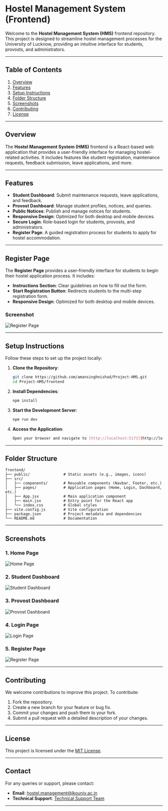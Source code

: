 # Hostel Management System (Frontend)

Welcome to the **Hostel Management System (HMS)** frontend repository. This project is designed to streamline hostel management processes for the University of Lucknow, providing an intuitive interface for students, provosts, and administrators.

---

## Table of Contents

1. [Overview](#overview)
2. [Features](#features)
3. [Setup Instructions](#setup-instructions)
4. [Folder Structure](#folder-structure)
5. [Screenshots](#screenshots)
6. [Contributing](#contributing)
7. [License](#license)

---

## Overview

The **Hostel Management System (HMS)** frontend is a React-based web application that provides a user-friendly interface for managing hostel-related activities. It includes features like student registration, maintenance requests, feedback submission, leave applications, and more.

---

## Features

- **Student Dashboard**: Submit maintenance requests, leave applications, and feedback.
- **Provost Dashboard**: Manage student profiles, notices, and queries.
- **Public Notices**: Publish and manage notices for students.
- **Responsive Design**: Optimized for both desktop and mobile devices.
- **Secure Login**: Role-based login for students, provosts, and administrators.
- **Register Page**: A guided registration process for students to apply for hostel accommodation.

---

## Register Page

The **Register Page** provides a user-friendly interface for students to begin their hostel application process. It includes:

- **Instructions Section**: Clear guidelines on how to fill out the form.
- **Start Registration Button**: Redirects students to the multi-step registration form.
- **Responsive Design**: Optimized for both desktop and mobile devices.

### Screenshot

![Register Page](public/ForReadMe/register-page-image.png)

---

## Setup Instructions

Follow these steps to set up the project locally:

1. **Clone the Repository**:

   ````bash
   git clone https://github.com/amansinghnishad/Project-HMS.git
   cd Project-HMS/frontend
   ````

2. **Install Dependencies**:

   ````bash
   npm install
   ````

3. **Start the Development Server**:

   ````bash
   npm run dev
   ````

4. **Access the Application**:

   ```bash
   Open your browser and navigate to [http://localhost:5173](http://localhost:5173).
   ```

---

## Folder Structure

```
frontend/
├── public/               # Static assets (e.g., images, icons)
├── src/
│   ├── components/       # Reusable components (Navbar, Footer, etc.)
│   ├── pages/            # Application pages (Home, Login, Dashboard, etc.)
│   ├── App.jsx           # Main application component
│   ├── main.jsx          # Entry point for the React app
│   └── index.css         # Global styles
├── vite.config.js        # Vite configuration
├── package.json          # Project metadata and dependencies
└── README.md             # Documentation
```

---

## Screenshots

### 1. **Home Page**

![Home Page](public/ForReadMe/home-page-image.png)

### 2. **Student Dashboard**

![Student Dashboard](public/ForReadMe/student-dashboard-image.png)

### 3. **Provost Dashboard**

![Provost Dashboard](public/ForReadMe/provost-dashboard-image.png)

### 4. **Login Page**

![Login Page](public/ForReadMe/login-page-image.png)

### 5. **Register Page**

![Register Page](public/ForReadMe/register-page-image.png)

---

## Contributing

We welcome contributions to improve this project. To contribute:

1. Fork the repository.
2. Create a new branch for your feature or bug fix.
3. Commit your changes and push them to your fork.
4. Submit a pull request with a detailed description of your changes.

---

## License

This project is licensed under the [MIT License](https://opensource.org/licenses/MIT).

---

## Contact

For any queries or support, please contact:

- **Email**: [hostel.management@lkouniv.ac.in](mailto:hostel.management@lkouniv.ac.in)
- **Technical Support**: [Technical Support Team](mailto:techteam@lkouniv.ac.in)

---
